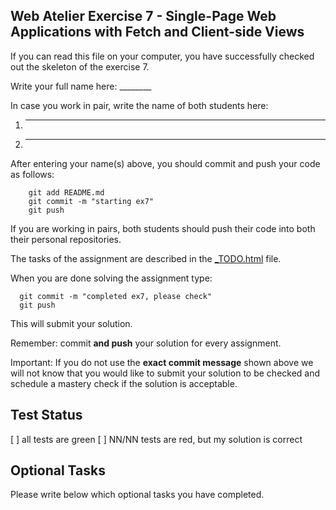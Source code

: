 ## Web Atelier Exercise 7 - Single-Page Web Applications with Fetch and Client-side Views

If you can read this file on your computer, you have successfully checked out the skeleton of the exercise 7.

Write your full name here: ________

In case you work in pair, write the name of both students here:

1. ________
2. ________

After entering your name(s) above, you should commit and push your code as follows:

```
	git add README.md
	git commit -m "starting ex7"
	git push
```

If you are working in pairs, both students should push their code into both their personal repositories.

The tasks of the assignment are described in the [_TODO.html](_TODO.html) file.

When you are done solving the assignment type:

  ```
	git commit -m "completed ex7, please check"
	git push
  ```

This will submit your solution.

Remember: commit __and push__ your solution for every assignment.

Important: If you do not use the __exact commit message__ shown above we will not know that you would like to submit your solution to be checked and schedule a mastery check if the solution is acceptable.

## Test Status

[ ] all tests are green
[ ] NN/NN tests are red, but my solution is correct

## Optional Tasks

Please write below which optional tasks you have completed.

